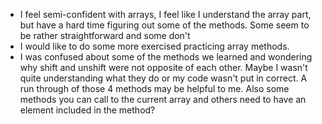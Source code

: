 - I feel semi-confident with arrays, I feel like I understand the array part, but have a hard
time figuring out some of the methods.  Some seem to be rather straightforward and some don't
- I would like to do some more exercised practicing array methods.
- I was confused about some of the methods we learned and wondering why shift and unshift were not opposite of each other.  Maybe I wasn't quite understanding what they do or my code wasn't put in correct.  A run through of those 4 methods may be helpful to me. Also some methods you can call to the current array and others need to have an element included in the method?